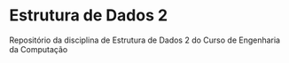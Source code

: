 # Estrutura de Dados 2
Repositório da disciplina de Estrutura de Dados 2 do Curso de Engenharia da Computação
